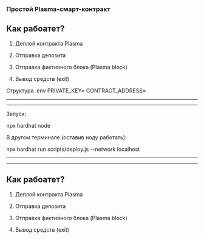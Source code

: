 ### Простой Plasma-смарт-контракт

## Как рабоатет?

1. Деплой контракта Plasma

2. Отправка депозита

3. Отправка фиктивного блока (Plasma block)

4. Вывод средств (exit)





Структура .env 
PRIVATE_KEY=
CONTRACT_ADDRESS=

------------------------------------------------------------------------------------------------------------
------------------------------------------------------------------------------------------------------------

Запуск:

npx hardhat node


В другом терминале (оставив ноду работать):

npx hardhat run scripts/deploy.js --network localhost


------------------------------------------------------------------------------------------------------------
------------------------------------------------------------------------------------------------------------

## Как рабоатет?

1. Деплой контракта Plasma

2. Отправка депозита

3. Отправка фиктивного блока (Plasma block)

4. Вывод средств (exit)

